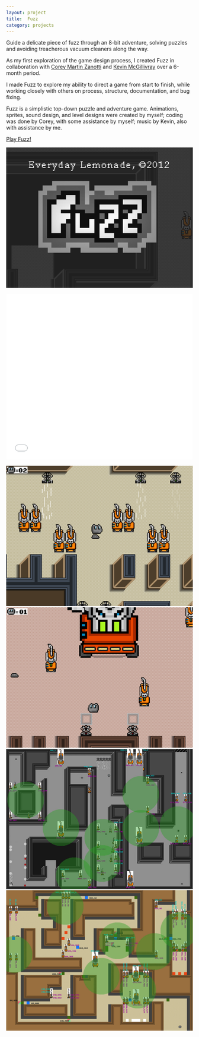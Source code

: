 ```yaml
---
layout: project
title:  Fuzz
category: projects
---
```

Guide a delicate piece of fuzz through an 8-bit adventure, solving puzzles and avoiding treacherous vacuum cleaners along the way.

As my first exploration of the game design process, I created Fuzz in collaboration with [Corey Martin Zanotti](http://http://coreyzanotti.com "Corey Martin Zanotti") and [Kevin McGillivray](http://kevinmcgillivray.net "Kevin McGillivray") over a 6-month period.

I made Fuzz to explore my ability to direct a game from start to finish, while working closely with others on process, structure, documentation, and bug fixing.

Fuzz is a simplistic top-down puzzle and adventure game. Animations, sprites, sound design, and level designs were created by myself; coding was done by Corey, with some assistance by myself; music by Kevin, also with assistance by me.

<a href="/fuzz.html" class="db br3 bw1 bree tc bright b ba b--bright pv2 ph4">Play Fuzz!</a>

![Fuzz 01](/img/fuzz_image01.png)

<iframe src="//player.vimeo.com/video/62912729?color=ffffff&title=0&byline=0&portrait=0" width="100%" height="445" frameborder="0" webkitallowfullscreen mozallowfullscreen allowfullscreen></iframe>

![Fuzz 02](/img/fuzz_image02.png)
![Fuzz 03](/img/fuzz_image03.png)
![Fuzz Level 01](/img/fuzz_image04.jpg)
![Fuzz Level 03](/img/fuzz_image06.jpg)
